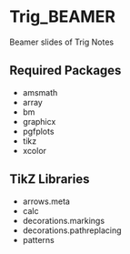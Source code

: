 # Trig_BEAMER
Beamer slides of Trig Notes

## Required Packages
<ul>
  <li>amsmath</li>
  <li>array</li>
  <li>bm</li>
  <li>graphicx</li>
  <li>pgfplots</li>
  <li>tikz</li>
  <li>xcolor</li>
 </ul>
 
 ## TikZ Libraries
 <ul>
  <li>arrows.meta</li>
  <li>calc</li>
  <li>decorations.markings</li>
  <li>decorations.pathreplacing</li>
  <li>patterns</li>
 </ul>
